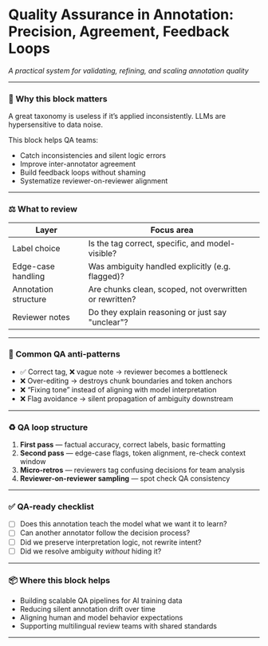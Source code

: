 # Quality Assurance in Annotation: Precision, Agreement, Feedback Loops  
*A practical system for validating, refining, and scaling annotation quality*

---

### 🌟 Why this block matters

A great taxonomy is useless if it’s applied inconsistently.
LLMs are hypersensitive to data noise.

This block helps QA teams:
- Catch inconsistencies and silent logic errors
- Improve inter-annotator agreement
- Build feedback loops without shaming
- Systematize reviewer-on-reviewer alignment

---

### ⚖️ What to review

| Layer                    | Focus area                                                 |
|-------------------------|-------------------------------------------------------------|
| Label choice            | Is the tag correct, specific, and model-visible?            |
| Edge-case handling      | Was ambiguity handled explicitly (e.g. flagged)?            |
| Annotation structure    | Are chunks clean, scoped, not overwritten or rewritten?     |
| Reviewer notes          | Do they explain reasoning or just say "unclear"?            |

---

### 🤔 Common QA anti-patterns

- ✅ Correct tag, ❌ vague note → reviewer becomes a bottleneck
- ❌ Over-editing → destroys chunk boundaries and token anchors
- ❌ “Fixing tone” instead of aligning with model interpretation
- ❌ Flag avoidance → silent propagation of ambiguity downstream

---

### ♻️ QA loop structure

1. **First pass** — factual accuracy, correct labels, basic formatting
2. **Second pass** — edge-case flags, token alignment, re-check context window
3. **Micro-retros** — reviewers tag confusing decisions for team analysis
4. **Reviewer-on-reviewer sampling** — spot check QA consistency

---

### ✅ QA-ready checklist

- [ ] Does this annotation teach the model what we want it to learn?  
- [ ] Can another annotator follow the decision process?
- [ ] Did we preserve interpretation logic, not rewrite intent?
- [ ] Did we resolve ambiguity *without* hiding it?

---

### 📦 Where this block helps

- Building scalable QA pipelines for AI training data
- Reducing silent annotation drift over time
- Aligning human and model behavior expectations
- Supporting multilingual review teams with shared standards

---
